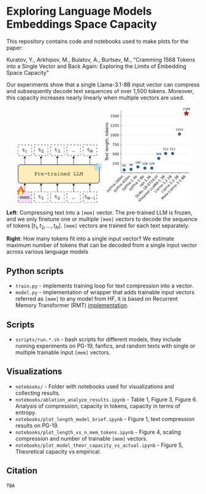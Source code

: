 # Exploring Language Models Embeddings Space Capacity

This repository contains code and notebooks used to make plots for the paper:

Kuratov, Y., Arkhipov, M., Bulatov, A., Burtsev, M., "Cramming 1568 Tokens into a Single Vector and Back Again: Exploring the Limits of Embedding Space Capacity"

Our experiments show that a single Llama-3.1-8B input vector can compress and subsequently decode text sequences of over 1,500 tokens. Moreover, this capacity increases nearly linearly when multiple vectors are used.


<p align="center">
  <img src="./notebooks/imgs/compression_schema.png" width="45%" />
  <img src="./notebooks/imgs/results_brief.png" width="45%" />
</p>

**Left**: Compressing text into a `[mem]` vector. The pre-trained LLM is frozen, and we only finetune one or multiple `[mem]` vectors to decode the sequence of tokens $[t_1, t_2, \ldots, t_N]$. `[mem]` vectors are trained for each text separately.

**Right**: How many tokens fit into a single input vector? We estimate maximum number of tokens that can be decoded from a single input vector across various language models

## Python scripts
- `train.py` - implements training loop for text compression into a vector.
- `model.py` - implementation of wrapper that adds trainable input vectors referred as `[mem]` to any model from HF, it is based on Recurrent Memory Transformer (RMT) [implementation](https://github.com/booydar/recurrent-memory-transformer).

## Scripts
- `scripts/run.*.sh` - bash scripts for different models, they include running experiments on PG-19, fanfics, and random texts with single or multiple trainable input `[mem]` vectors.

## Visualizations
- `notebooks/` - Folder with notebooks used for visualizations and collecting results.
- `notebooks/ablation_analyze_results.ipynb` - Table 1, Figure 3, Figure 6. Analysis of compression, capacity in tokens, capacity in terms of entropy.
- `notebooks/plot_length_model_brief.ipynb` - Figure 1, text compression results on PG-19.
- `notebooks/plot_length_vs_n_mem_tokens.ipynb` - Figure 4, scaling compression and number of trainable `[mem]` vectors.
- `notebooks/plot_model_theor_capacity_vs_actual.ipynb` - Figure 5, Theoretical capacity vs empirical.

## Citation
```
TBA
```